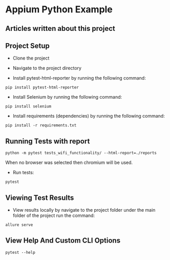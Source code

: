 # Appium Python Example

## Articles written about this project

## Project Setup

* Clone the project
* Navigate to the project directory

* Install pytest-html-reporter by running the following command:

```
pip install pytest-html-reporter
```

* Install Selenium by running the following command:

```
pip install selenium
```

* Install requirements (dependencies) by running the following command:

```
pip install -r requirements.txt 
```

## Running Tests with report

```
python -m pytest tests_wifi_functionality/ --html-report=./reports
```

When no browser was selected then chromium will be used.

* Run tests:

```
pytest
```

## Viewing Test Results

* View results locally by navigate to the project folder under the main folder of the project run the command:
```
allure serve
```


## View Help And Custom CLI Options

```
pytest --help
```